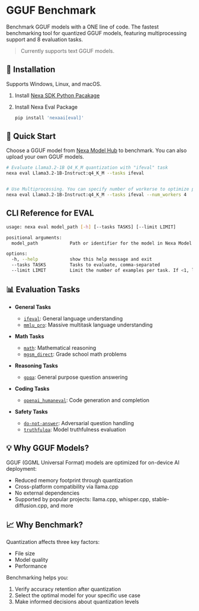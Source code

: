 # GGUF Benchmark
Benchmark GGUF models with a ONE line of code. The fastest benchmarking tool for quantized GGUF models, featuring multiprocessing support and 8 evaluation tasks.

> Currently supports text GGUF models.

## 🔧 Installation

Supports Windows, Linux, and macOS.

1. Install [Nexa SDK Python Pacakage](https://github.com/NexaAI/nexa-sdk?tab=readme-ov-file#installation---python-package)

2. Install Nexa Eval Package
    ```bash
    pip install 'nexaai[eval]'
    ```


## 🚀 Quick Start

Choose a GGUF model from [Nexa Model Hub](https://example.com/model-hub) to benchmark. You can also upload your own GGUF models.

```bash
# Evaluate Llama3.2-1B Q4_K_M quantization with "ifeval" task
nexa eval Llama3.2-1B-Instruct:q4_K_M --tasks ifeval


# Use Multiprocessing. You can specify number of workerse to optimize performance.
nexa eval Llama3.2-1B-Instruct:q4_K_M --tasks ifeval --num_workers 4
```

## CLI Reference for EVAL

```bash
usage: nexa eval model_path [-h] [--tasks TASKS] [--limit LIMIT]

positional arguments:
  model_path            Path or identifier for the model in Nexa Model Hub. Text after 'nexa run'.

options:
  -h, --help            show this help message and exit
  --tasks TASKS         Tasks to evaluate, comma-separated
  --limit LIMIT         Limit the number of examples per task. If <1, limit is a percentage of the total number of examples.
```

## 📊 Evaluation Tasks

- **General Tasks**
  - [`ifeval`](https://arxiv.org/abs/2311.07911): General language understanding
  - [`mmlu_pro`](https://arxiv.org/abs/2406.01574): Massive multitask language understanding

- **Math Tasks**
  - [`math`](https://arxiv.org/pdf/2103.03874): Mathematical reasoning
  - [`mgsm_direct`](https://arxiv.org/abs/2210.03057): Grade school math problems

- **Reasoning Tasks**
  - [`gpqa`](https://arxiv.org/abs/2311.12022): General purpose question answering

- **Coding Tasks**
  - [`openai_humaneval`](https://arxiv.org/abs/2107.03374): Code generation and completion

- **Safety Tasks**
  - [`do-not-answer`](https://aclanthology.org/2024.findings-eacl.61): Adversarial question handling
  - [`truthfulqa`](github.com/sylinrl/TruthfulQA): Model truthfulness evaluation


## 💡 Why GGUF Models?

GGUF (GGML Universal Format) models are optimized for on-device AI deployment:
- Reduced memory footprint through quantization
- Cross-platform compatibility via llama.cpp
- No external dependencies
- Supported by popular projects: llama.cpp, whisper.cpp, stable-diffusion.cpp, and more

## 📈 Why Benchmark?

Quantization affects three key factors:
- File size
- Model quality
- Performance

Benchmarking helps you:
1. Verify accuracy retention after quantization
2. Select the optimal model for your specific use case
3. Make informed decisions about quantization levels
